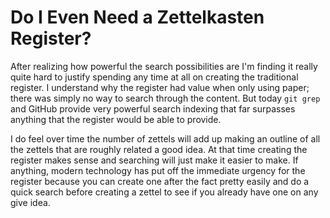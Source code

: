 # Do I Even Need a Zettelkasten Register?

After realizing how powerful the search possibilities are I'm finding it
really quite hard to justify spending any time at all on creating the
traditional register. I understand why the register had value when only
using paper; there was simply no way to search through the content. But
today `git grep` and GitHub provide very powerful search indexing that
far surpasses anything that the register would be able to provide.

I do feel over time the number of zettels will add up making an outline
of all the zettels that are roughly related a good idea. At that time
creating the register makes sense and searching will just make it easier
to make. If anything, modern technology has put off the immediate
urgency for the register because you can create one after the fact
pretty easily and do a quick search before creating a zettel to see if
you already have one on any give idea.
